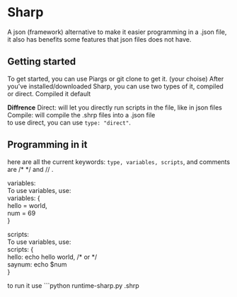 # Sharp
A json (framework) alternative to make it easier programming in a .json file, it also has benefits some features that json files does not have. <br>

## Getting started
To get started, you can use Piargs or git clone to get it. (your choise) After you've installed/downloaded Sharp, you can use two types of it, compiled or direct. Compiled it default <br>

**Diffrence**
  Direct: will let you directly run scripts in the file, like in json files <br>
  Compile: will compile the .shrp files into a .json file <br>
to use direct, you can use ```type: "direct"```. <br>

## Programming in it
here are all the current keywords: ```type, variables, scripts```, and comments are /* */ and // . <br>

variables: <br>
 To use variables, use: <br>
    variables: {  <br>
        hello = world,  <br>
        num = 69 <br>
    }

scripts: <br>
 To use variables, use: <br>
    scripts: { <br>
      hello: echo hello world, /* or */ <br>
      saynum: echo $num <br>
    } <br>

to run it use ```python runtime-sharp.py <filename>.shrp
